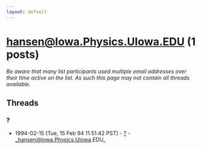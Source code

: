 ```yaml
---
layout: default
---
```


# hansen@Iowa.Physics.UIowa.EDU (1 posts)

_Be aware that many list participants used multiple email addresses over their time active on the list. As such this page may not contain all threads available._

## Threads

### ?
+ 1994-02-15 (Tue, 15 Feb 94 11:51:42 PST) - [?](/archive/1994/02/aa0409648a000fcd05ed0432a3ee471a9c3179a06ca452da0878305c40a82751) - _hansen@Iowa.Physics.UIowa.EDU_

